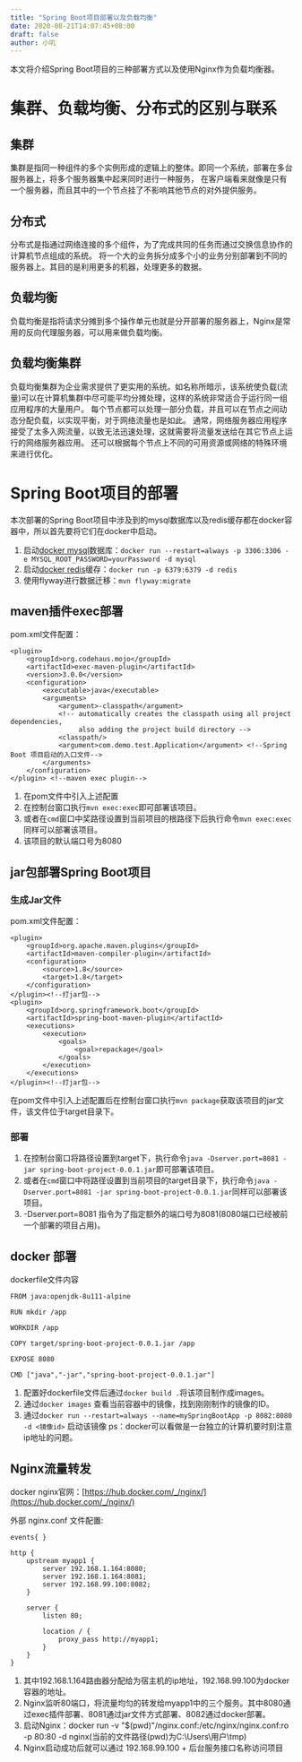 ```yaml
---
title: "Spring Boot项目部署以及负载均衡"
date: 2020-08-21T14:07:45+08:00
draft: false
author: 小叽
---
```


本文将介绍Spring Boot项目的三种部署方式以及使用Nginx作为负载均衡器。

<!--more-->
# 集群、负载均衡、分布式的区别与联系
## 集群
集群是指同一种组件的多个实例形成的逻辑上的整体。即同一个系统，部署在多台服务器上，将多个服务器集中起来同时进行一种服务，
在客户端看来就像是只有一个服务器，而且其中的一个节点挂了不影响其他节点的对外提供服务。

## 分布式
分布式是指通过网络连接的多个组件，为了完成共同的任务而通过交换信息协作的计算机节点组成的系统。
将一个大的业务拆分成多个小的业务分别部署到不同的服务器上。其目的是利用更多的机器，处理更多的数据。

## 负载均衡
负载均衡是指将请求分摊到多个操作单元也就是分开部署的服务器上，Nginx是常用的反向代理服务器，可以用来做负载均衡。

## 负载均衡集群
负载均衡集群为企业需求提供了更实用的系统。如名称所暗示，该系统使负载(流量)可以在计算机集群中尽可能平均分摊处理，这样的系统非常适合于运行同一组应用程序的大量用户。
每个节点都可以处理一部分负载，并且可以在节点之间动态分配负载，以实现平衡，对于网络流量也是如此。
通常，网络服务器应用程序接受了太多入网流量，以致无法迅速处理，这就需要将流量发送给在其它节点上运行的网络服务器应用。
还可以根据每个节点上不同的可用资源或网络的特殊环境来进行优化。

# Spring Boot项目的部署
本次部署的Spring Boot项目中涉及到的mysql数据库以及redis缓存都在docker容器中，所以首先要将它们在docker中启动。
1. 启动[docker mysql](https://hub.docker.com/_/mysql/)数据库：`docker run --restart=always -p 3306:3306 -e MYSQL_ROOT_PASSWORD=yourPassword -d mysql`
2. 启动[docker redis](https://hub.docker.com/_/redis/)缓存：`docker run -p 6379:6379 -d redis`
3. 使用flyway进行数据迁移：`mvn flyway:migrate`

## maven插件exec部署
pom.xml文件配置：
````
<plugin>
    <groupId>org.codehaus.mojo</groupId>
    <artifactId>exec-maven-plugin</artifactId>
    <version>3.0.0</version>
    <configuration>
        <executable>java</executable>
        <arguments>
            <argument>-classpath</argument>
            <!-- automatically creates the classpath using all project dependencies,
                 also adding the project build directory -->
            <classpath/>
            <argument>com.demo.test.Application</argument> <!--Spring Boot 项目启动的入口文件-->
        </arguments>
    </configuration>
</plugin> <!--maven exec plugin-->
````

1. 在pom文件中引入上述配置
2. 在控制台窗口执行`mvn exec:exec`即可部署该项目。
3. 或者在`cmd`窗口中奖路径设置到当前项目的根路径下后执行命令`mvn exec:exec`同样可以部署该项目。
4. 该项目的默认端口号为8080

## jar包部署Spring Boot项目
### 生成Jar文件
pom.xml文件配置：
````
<plugin>
    <groupId>org.apache.maven.plugins</groupId>
    <artifactId>maven-compiler-plugin</artifactId>
    <configuration>
        <source>1.8</source>
        <target>1.8</target>
    </configuration>
</plugin><!--打jar包-->
<plugin>
    <groupId>org.springframework.boot</groupId>
    <artifactId>spring-boot-maven-plugin</artifactId>
    <executions>
        <execution>
            <goals>
                <goal>repackage</goal>
            </goals>
        </execution>
    </executions>
</plugin><!--打jar包-->
````

在pom文件中引入上述配置后在控制台窗口执行`mvn package`获取该项目的jar文件，该文件位于target目录下。

### 部署
1. 在控制台窗口将路径设置到target下，执行命令`java -Dserver.port=8081 -jar spring-boot-project-0.0.1.jar`即可部署该项目。
2. 或者在`cmd`窗口中将路径设置到当前项目的target目录下，执行命令`java -Dserver.port=8081 -jar spring-boot-project-0.0.1.jar`同样可以部署该项目。
3. -Dserver.port=8081 指令为了指定额外的端口号为8081(8080端口已经被前一个部署的项目占用)。

## docker 部署
dockerfile文件内容
````
FROM java:openjdk-8u111-alpine

RUN mkdir /app

WORKDIR /app

COPY target/spring-boot-project-0.0.1.jar /app

EXPOSE 8080

CMD ["java","-jar","spring-boot-project-0.0.1.jar"]

````

1. 配置好dockerfile文件后通过`docker build .`将该项目制作成images。
2. 通过`docker images` 查看当前容器中的镜像，找到刚刚制作的镜像的ID。
3. 通过`docker run --restart=always --name=mySpringBootApp -p 8082:8080 -d <镜像id>` 启动该镜像
ps：docker可以看做是一台独立的计算机要时刻注意ip地址的问题。

## Nginx流量转发

docker nginx官网：[https://hub.docker.com/_/nginx/](https://hub.docker.com/_/nginx/)  

外部 nginx.conf 文件配置:
````
events{ }

http {
    upstream myapp1 {
        server 192.168.1.164:8080;
        server 192.168.1.164:8081;
        server 192.168.99.100:8082;
    }

    server {
        listen 80;

        location / {
            proxy_pass http://myapp1;
        }
    }
}
````

1. 其中192.168.1.164路由器分配给为宿主机的ip地址，192.168.99.100为docker容器的地址。
2. Nginx监听80端口，将流量均匀的转发给myapp1中的三个服务。其中8080通过exec插件部署、8081通过jar文件方式部署、8082通过docker部署。
3. 启动Nginx：docker run -v "$(pwd)"/nginx.conf:/etc/nginx/nginx.conf:ro -p 80:80 -d nginx(当前的文件路径(pwd)为C:\Users\用户\tmp)
4. Nginx启动成功后就可以通过 192.168.99.100 + 后台服务接口名称访问项目

